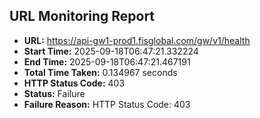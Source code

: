 ## URL Monitoring Report

- **URL:** https://api-gw1-prod1.fisglobal.com/gw/v1/health
- **Start Time:** 2025-09-18T06:47:21.332224
- **End Time:** 2025-09-18T06:47:21.467191
- **Total Time Taken:** 0.134967 seconds
- **HTTP Status Code:** 403
- **Status:** Failure
- **Failure Reason:** HTTP Status Code: 403
